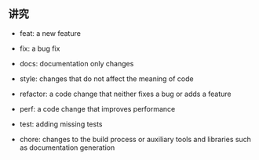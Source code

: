 ## 讲究

- feat: a new feature

- fix: a bug fix

- docs: documentation only changes

- style: changes that do not affect the meaning of code

- refactor: a code change that neither fixes a bug or adds a feature

- perf: a code change that improves performance

- test: adding missing tests

- chore: changes to the build process or auxiliary tools and libraries such as documentation generation

